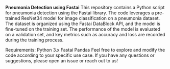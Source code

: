 
**Pneumonia Detection using Fastai**
This repository contains a Python script for pneumonia detection using the Fastai library. The code leverages a pre-trained ResNet34 model for image classification on a pneumonia dataset. The dataset is organized using the Fastai DataBlock API, and the model is fine-tuned on the training set. The performance of the model is evaluated on a validation set, and key metrics such as accuracy and loss are recorded during the training process.

Requirements:
Python 3.x
Fastai
Pandas
Feel free to explore and modify the code according to your specific use case. If you have any questions or suggestions, please open an issue or reach out to us!

